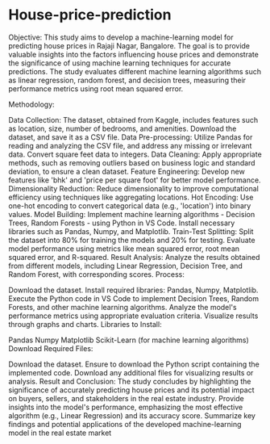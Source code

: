 # House-price-prediction
Objective:
This study aims to develop a machine-learning model for predicting house prices in Rajaji Nagar, Bangalore. The goal is to provide valuable insights into the factors influencing house prices and demonstrate the significance of using machine learning techniques for accurate predictions. The study evaluates different machine learning algorithms such as linear regression, random forest, and decision trees, measuring their performance metrics using root mean squared error.

Methodology:

Data Collection: The dataset, obtained from Kaggle, includes features such as location, size, number of bedrooms, and amenities. Download the dataset, and save it as a CSV file.
Data Pre-processing: Utilize Pandas for reading and analyzing the CSV file, and address any missing or irrelevant data. Convert square feet data to integers.
Data Cleaning: Apply appropriate methods, such as removing outliers based on business logic and standard deviation, to ensure a clean dataset.
Feature Engineering: Develop new features like 'bhk' and 'price per square foot' for better model performance.
Dimensionality Reduction: Reduce dimensionality to improve computational efficiency using techniques like aggregating locations.
Hot Encoding: Use one-hot encoding to convert categorical data (e.g., 'location') into binary values.
Model Building: Implement machine learning algorithms - Decision Trees, Random Forests - using Python in VS Code. Install necessary libraries such as Pandas, Numpy, and Matplotlib.
Train-Test Splitting: Split the dataset into 80% for training the models and 20% for testing. Evaluate model performance using metrics like mean squared error, root mean squared error, and R-squared.
Result Analysis: Analyze the results obtained from different models, including Linear Regression, Decision Tree, and Random Forest, with corresponding scores.
Process:

Download the dataset.
Install required libraries: Pandas, Numpy, Matplotlib.
Execute the Python code in VS Code to implement Decision Trees, Random Forests, and other machine learning algorithms.
Analyze the model's performance metrics using appropriate evaluation criteria.
Visualize results through graphs and charts.
Libraries to Install:

Pandas
Numpy
Matplotlib
Scikit-Learn (for machine learning algorithms)
Download Required Files:

Download the dataset.
Ensure to download the Python script containing the implemented code.
Download any additional files for visualizing results or analysis.
Result and Conclusion:
The study concludes by highlighting the significance of accurately predicting house prices and its potential impact on buyers, sellers, and stakeholders in the real estate industry. Provide insights into the model's performance, emphasizing the most effective algorithm (e.g., Linear Regression) and its accuracy score. Summarize key findings and potential applications of the developed machine-learning model in the real estate market

